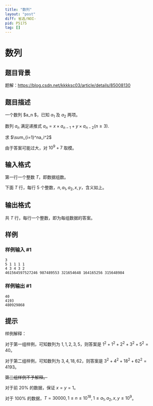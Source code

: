 ```yaml
---
title: "数列"
layout: "post"
diff: 省选/NOI-
pid: P5175
tag: []
---
```

# 数列
## 题目背景

题解：https://blog.csdn.net/kkkksc03/article/details/85008130
## 题目描述

一个数列 $a_n $，已知 $a_1$ 及 $a_2$ 两项。

数列 $a_n$ 满足递推式 $a_n=x \times a_{n-1}+ y \times a_{n-2}(n≥3).$

求 $\sum_{i=1}^na_i^2$

由于答案可能过大，对 $10^9+7$ 取模。
## 输入格式

第一行一个整数 $T$，即数据组数。

下面 $T$ 行，每行 $5$ 个整数，$n,a_1,a_2,x,y$，含义如上。
## 输出格式

共 $T$ 行，每行一个整数，即为每组数据的答案。
## 样例

### 样例输入 #1
```
3
5 1 1 1 1
4 3 4 3 2
461564597527246 987489553 321654648 164165256 315648984
```
### 样例输出 #1
```
40
4193
480929868
```
## 提示

样例解释：

对于第一组样例，可知数列为 $1,1,2,3,5$，则答案是 $1^2+1^2+2^2+3^2+5^2=40$。

对于第二组样例，可知数列为 $3,4,18,62$，则答案是 $3^2+4^2+18^2+62^2=4193$。

~~第三组样例不予解释。~~

对于前 $20\%$ 的数据，保证 $x=y=1$。

对于 $100\%$ 的数据，$T=30000,1\le n \le 10^{18},1\le a_1,a_2 ,x,y \le 10^9$。

